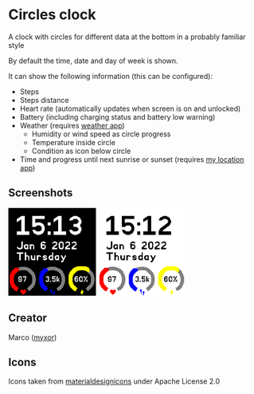 # Circles clock

A clock with circles for different data at the bottom in a probably familiar style

By default the time, date and day of week is shown.

It can show the following information (this can be configured):
  * Steps
  * Steps distance
  * Heart rate (automatically updates when screen is on and unlocked)
  * Battery (including charging status and battery low warning)
  * Weather (requires [weather app](https://banglejs.com/apps/#weather))
       * Humidity or wind speed as circle progress
       * Temperature inside circle
       * Condition as icon below circle
  * Time and progress until next sunrise or sunset (requires [my location app](https://banglejs.com/apps/#mylocation))

## Screenshots
![Screenshot dark theme](screenshot-dark.png)
![Screenshot light theme](screenshot-light.png)

## Creator
Marco ([myxor](https://github.com/myxor))

## Icons
Icons taken from [materialdesignicons](https://materialdesignicons.com) under Apache License 2.0
